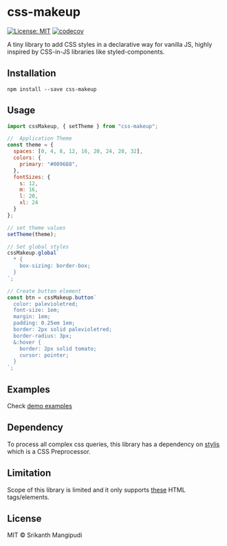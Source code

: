 # css-makeup

[![License: MIT](https://img.shields.io/badge/License-MIT-blue.svg)](https://opensource.org/licenses/MIT)
[![codecov](https://codecov.io/gh/msrikanth508/css-makeup/branch/master/graph/badge.svg)](https://codecov.io/gh/msrikanth508/css-makeup)

A tiny library to add CSS styles in a declarative way for vanilla JS, highly inspired by CSS-in-JS libraries like styled-components.

## Installation

`npm install --save css-makeup`

## Usage

```js
import cssMakeup, { setTheme } from "css-makeup";

//  Application Theme
const theme = {
  spaces: [0, 4, 8, 12, 16, 20, 24, 28, 32],
  colors: {
    primary: "#009688",
  },
  fontSizes: {
    s: 12,
    m: 16,
    l: 20,
    xl: 24
  }
};

// set theme values
setTheme(theme);

// Set global styles
cssMakeup.global`
  * {
    box-sizing: border-box;
  }
`;

// Create button element
const btn = cssMakeup.button`
  color: palevioletred;
  font-size: 1em;
  margin: 1em;
  padding: 0.25em 1em;
  border: 2px solid palevioletred;
  border-radius: 3px;
  &:hover {
    border: 2px solid tomato;
    cursor: pointer;
  }
`;
```

## Examples

Check [demo examples](https://css-makeup.netlify.com/)

## Dependency

To process all complex css queries, this library has a dependency on [stylis](https://github.com/thysultan/stylis.js) which is a CSS Preprocessor.

## Limitation

Scope of this library is limited and it only supports [these](https://github.com/msrikanth508/css-makeup/blob/master/src/htmlTags.js) HTML tags/elements.

## License

MIT © Srikanth Mangipudi
